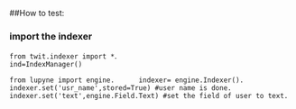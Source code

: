 
##How to test:
### import the indexer
`from twit.indexer import *`.    
`ind=IndexManager()`


`from lupyne import engine.     
indexer= engine.Indexer().     
indexer.set('usr_name',stored=True) #user name is done.     
indexer.set('text',engine.Field.Text) #set the field of user to text.     
`
